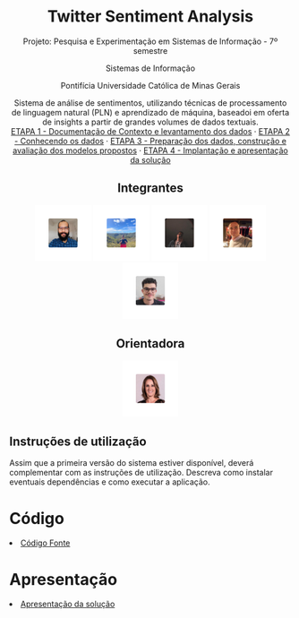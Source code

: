 <div align="center">
<h1>Twitter Sentiment Analysis</h1>
<p>Projeto: Pesquisa e Experimentação em Sistemas de Informação - 7º semestre</p>
<p>Sistemas de Informação</p>
<p>Pontifícia Universidade Católica de Minas Gerais</p>
 </div>

<p align="center">
 Sistema de análise de sentimentos, utilizando técnicas de processamento de linguagem natural (PLN) e aprendizado de máquina, baseadoi em oferta de insights a partir de grandes volumes de dados textuais.
<br> 
<a href="docs/contexto.md">ETAPA 1 - Documentação de Contexto e levantamento dos dados</a>
 · 
<a href="docs/conhecendo-dados.md">ETAPA 2 - Conhecendo os dados</a>
 · 
<a href="docs/construindo-modelos.md">ETAPA 3 - Preparação dos dados, construção e avaliação dos modelos propostos</a>
 · 
<a href="docs/implantação-apresentacao.md">ETAPA 4 - Implantação e apresentação da solução</a>
</p>

 <div align="center">
   
## Integrantes

<a href="https://github.com/alonso-boj" title="Alonso Batista de Oliveira Junior" rel="nofollow"><img src="docs/img/alonso1.png" alt="Alonso" data-canonical-src="https://github.com/alonso-boj" width="100vw"/></a>
<a href="https://github.com/Dande06" title="André Moreira de Carvalho" rel="nofollow"><img src="docs/img/andre1.png" alt="Andre" data-canonical-src="https://github.com/Dande06" width="100vw"/></a>
<a href="https://github.com/gstvcastroc" title="Gustavo Castro Candeia" rel="nofollow"><img src="docs/img/gustavo1.png" alt="Gustavo" data-canonical-src="https://github.com/gstvcastroc" width="100vw"/></a>
<a href="https://github.com/halexmaciel" title="Halex Maciel Silva Vieira" rel="nofollow"><img src="docs/img/halex1.png" alt="Halex" data-canonical-src="https://github.com/halexmaciel" width="100vw"/></a>
<a href="https://github.com/WelbertJr" title="Welbert Luiz Silva Junior" rel="nofollow"><img src="docs/img/welbert1.png" alt="Welbert" data-canonical-src="https://github.com/WelbertJr" width="100vw"/></a>


## Orientadora

<a href="https://github.com/ldenardin" title="Luciana de Nardin" rel="nofollow"><img src="docs/img/luciana1.png" alt="Luciana" data-canonical-src="https://github.com/ldenardin" width="100vw"/></a>
</div>

## Instruções de utilização

Assim que a primeira versão do sistema estiver disponível, deverá complementar com as instruções de utilização. Descreva como instalar eventuais dependências e como executar a aplicação.

# Código

<li><a href="src/README.md"> Código Fonte</a></li>

# Apresentação

<li><a href="presentation/README.md"> Apresentação da solução</a></li>
